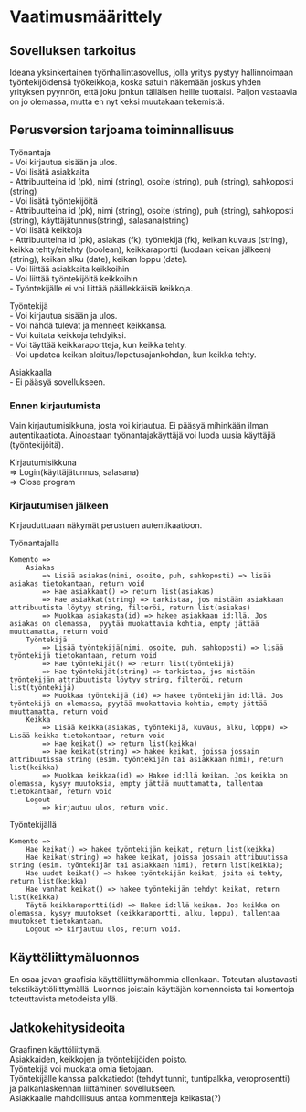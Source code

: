 # Vaatimusmäärittely

## Sovelluksen tarkoitus

Ideana yksinkertainen työnhallintasovellus, jolla yritys pystyy hallinnoimaan työntekijöidensä työkeikkoja, koska satuin näkemään joskus yhden yrityksen pyynnön, että joku jonkun tälläisen heille tuottaisi. Paljon vastaavia on jo olemassa, mutta en nyt keksi muutakaan tekemistä.

## Perusversion tarjoama toiminnallisuus

Työnantaja    
    - Voi kirjautua sisään ja ulos.      
    - Voi lisätä asiakkaita   
        - Attribuutteina id (pk), nimi (string), osoite (string), puh (string), sahkoposti (string)   
    - Voi lisätä työntekijöitä   
        - Attribuutteina id (pk), nimi (string), osoite (string), puh (string), sahkoposti (string), käyttäjätunnus(string), salasana(string)   
    - Voi lisätä keikkoja   
        - Attribuutteina id (pk), asiakas (fk), työntekijä (fk), keikan kuvaus (string), keikka tehty/eitehty (boolean), keikkaraportti (luodaan keikan jälkeen)(string), keikan alku (date), keikan loppu (date).   
    - Voi liittää asiakkaita keikkoihin   
    - Voi liittää työntekijöitä keikkoihin   
        - Työntekijälle ei voi liittää päällekkäisiä keikkoja.   

Työntekijä   
    - Voi kirjautua sisään ja ulos.     
    - Voi nähdä tulevat ja menneet keikkansa.   
    - Voi kuitata keikkoja tehdyiksi.   
    - Voi täyttää keikkaraportteja, kun keikka tehty.   
    - Voi updatea keikan aloitus/lopetusajankohdan, kun keikka tehty.   

Asiakkaalla   
    - Ei pääsyä sovellukseen.   

### Ennen kirjautumista   

Vain kirjautumisikkuna, josta voi kirjautua. Ei pääsyä mihinkään ilman autentikaatiota. Ainoastaan työnantajakäyttäjä voi luoda uusia käyttäjiä (työntekijöitä).   

Kirjautumisikkuna    
    => Login(käyttäjätunnus, salasana)   
    => Close program   
    
### Kirjautumisen jälkeen   

Kirjauduttuaan näkymät perustuen autentikaatioon. 
   
Työnantajalla    

    Komento =>    
        Asiakas   
            => Lisää asiakas(nimi, osoite, puh, sahkoposti) => lisää asiakas tietokantaan, return void   
            => Hae asiakkaat() => return list(asiakas)   
            => Hae asiakkat(string) => tarkistaa, jos mistään asiakkaan attribuutista löytyy string, filteröi, return list(asiakas)   
            => Muokkaa asiakasta(id) => hakee asiakkaan id:llä. Jos asiakas on olemassa,  pyytää muokattavia kohtia, empty jättää muuttamatta, return void   
        Työntekijä   
            => Lisää työntekijä(nimi, osoite, puh, sahkoposti) => lisää työntekijä tietokantaan, return void   
            => Hae työntekijät() => return list(työntekijä)   
            => Hae työntekijät(string) => tarkistaa, jos mistään työntekijän attribuutista löytyy string, filteröi, return list(työntekijä)   
            => Muokkaa työntekijä (id) => hakee työntekijän id:llä. Jos työntekijä on olemassa, pyytää muokattavia kohtia, empty jättää muuttamatta, return void   
        Keikka   
            => Lisää keikka(asiakas, työntekijä, kuvaus, alku, loppu) => Lisää keikka tietokantaan, return void   
            => Hae keikat() => return list(keikka)   
            => Hae keikat(string) => hakee keikat, joissa jossain attribuutissa string (esim. työntekijän tai asiakkaan nimi), return list(keikka)      
            => Muokkaa keikkaa(id) => Hakee id:llä keikan. Jos keikka on olemassa, kysyy muutoksia, empty jättää muuttamatta, tallentaa tietokantaan, return void    
        Logout
            => kirjautuu ulos, return void.
            
Työntekijällä   

    Komento =>   
        Hae keikat() => hakee työntekijän keikat, return list(keikka)   
        Hae keikat(string) => hakee keikat, joissa jossain attribuutissa string (esim. työntekijän tai asiakkaan nimi), return list(keikka);   
        Hae uudet keikat() => hakee työntekijän keikat, joita ei tehty, return list(keikka)   
        Hae vanhat keikat() => hakee työntekijän tehdyt keikat, return list(keikka)   
        Täytä keikkaraportti(id) => Hakee id:llä keikan. Jos keikka on olemassa, kysyy muutokset (keikkaraportti, alku, loppu), tallentaa muutokset tietokantaan.   
        Logout => kirjautuu ulos, return void.
  
   
## Käyttöliittymäluonnos

En osaa javan graafisia käyttöliittymähommia ollenkaan. Toteutan alustavasti tekstikäyttöliittymällä. Luonnos joistain käyttäjän komennoista tai komentoja toteuttavista metodeista yllä.  

## Jatkokehitysideoita

Graafinen käyttöliittymä.   
Asiakkaiden, keikkojen ja työntekijöiden poisto.   
Työntekijä voi muokata omia tietojaan.   
Työntekijälle kanssa palkkatiedot (tehdyt tunnit, tuntipalkka, veroprosentti) ja palkanlaskennan liittäminen sovellukseen.   
Asiakkaalle mahdollisuus antaa kommentteja keikasta(?)   


